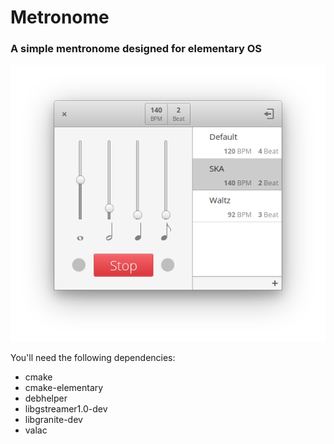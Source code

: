 # Metronome

### A simple mentronome designed for elementary OS
![screenshot](Screenshot.png)

You'll need the following dependencies:
* cmake
* cmake-elementary
* debhelper
* libgstreamer1.0-dev
* libgranite-dev
* valac

